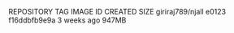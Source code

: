 REPOSITORY             TAG           IMAGE ID       CREATED         SIZE
giriraj789/njall       e0123         f16ddbfb9e9a   3 weeks ago     947MB
